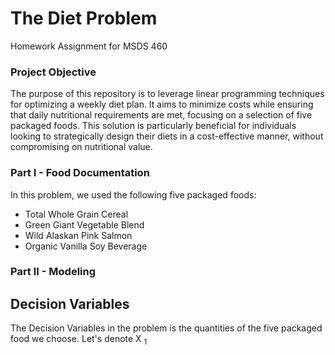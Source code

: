 # The Diet Problem
Homework Assignment for MSDS 460 
### Project Objective
The purpose of this repository is to leverage linear programming techniques for optimizing a weekly diet plan. It aims to minimize costs while ensuring that daily nutritional requirements are met, focusing on a selection of five packaged foods. This solution is particularly beneficial for individuals looking to strategically design their diets in a cost-effective manner, without compromising on nutritional value.
### Part I - Food Documentation
In this problem, we used the following five packaged foods:
- Total Whole Grain Cereal 
- Green Giant Vegetable Blend
- Wild Alaskan Pink Salmon
- Organic Vanilla Soy Beverage
### Part II - Modeling 
## Decision Variables
The Decision Variables in the problem is the quantities of the five packaged food we choose. Let's denote X $_{1}$
